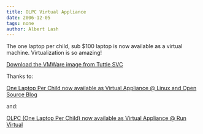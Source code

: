 ```yaml
---
title: OLPC Virtual Appliance
date: 2006-12-05
tags: none
author: Albert Lash
---
```


The one laptop per child, sub $100 laptop is now available as a virtual machine. Virtualization is so amazing!

<a href="http://tuttlesvc.teacherhosting.com/wordpress/?p=251" rel="nofollow">Download the VMWare image from Tuttle SVC</a>

Thanks to:

<a href="http://linux.wordpress.com/2006/11/29/one-laptop-per-child-now-available-as-virtual-appliance/" rel="nofollow">One Laptop Per Child now available as Virtual Appliance @ Linux and Open Source Blog</a>

and:

<a href="http://www.run-virtual.com/?p=154" rel="nofollow">OLPC (One Laptop Per Child) now available as Virtual Appliance @ Run Virtual</a>

